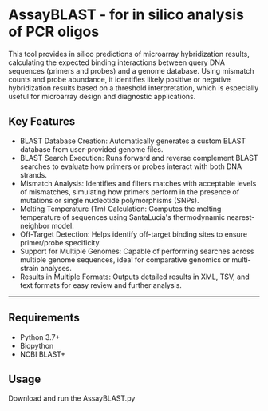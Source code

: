 # AssayBLAST - for in silico analysis of PCR oligos

This tool provides in silico predictions of microarray hybridization results, calculating the expected binding interactions between query DNA sequences (primers and probes) and a genome database. Using mismatch counts and probe abundance, it identifies likely positive or negative hybridization results based on a threshold interpretation, which is especially useful for microarray design and diagnostic applications.



## Key Features
- BLAST Database Creation: Automatically generates a custom BLAST database from user-provided genome files.
- BLAST Search Execution: Runs forward and reverse complement BLAST searches to evaluate how primers or probes interact with both DNA strands.
- Mismatch Analysis: Identifies and filters matches with acceptable levels of mismatches, simulating how primers perform in the presence of mutations or single nucleotide polymorphisms (SNPs).
- Melting Temperature (Tm) Calculation: Computes the melting temperature of sequences using SantaLucia's thermodynamic nearest-neighbor model.
- Off-Target Detection: Helps identify off-target binding sites to ensure primer/probe specificity.
- Support for Multiple Genomes: Capable of performing searches across multiple genome sequences, ideal for comparative genomics or multi-strain analyses.
- Results in Multiple Formats: Outputs detailed results in XML, TSV, and text formats for easy review and further analysis.

---

## Requirements
- Python 3.7+
- Biopython
- NCBI BLAST+

## Usage
Download and run the AssayBLAST.py

